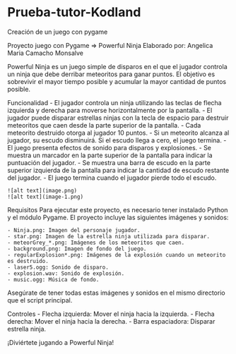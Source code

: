 # Prueba-tutor-Kodland
Creación de un juego con pygame

Proyecto juego con Pygame => Powerful Ninja
Elaborado por: Angelica Maria Camacho Monsalve

Powerful Ninja es un juego simple de disparos en el que el jugador controla un ninja que debe derribar meteoritos para ganar puntos. El objetivo es sobrevivir el mayor tiempo posible y acumular la mayor cantidad de puntos posible.

Funcionalidad
    - El jugador controla un ninja utilizando las teclas de flecha izquierda y derecha para moverse horizontalmente por la pantalla.
    - El jugador puede disparar estrellas ninjas con la tecla de espacio para destruir meteoritos que caen desde la parte superior de la pantalla.
    - Cada meteorito destruido otorga al jugador 10 puntos.
    - Si un meteorito alcanza al jugador, su escudo disminuirá. Si el escudo llega a cero, el juego termina.
    - El juego presenta efectos de sonido para disparos y explosiones.
    - Se muestra un marcador en la parte superior de la pantalla para indicar la puntuación del jugador.
    - Se muestra una barra de escudo en la parte superior izquierda de la pantalla para indicar la cantidad de escudo restante del jugador.
    - El juego termina cuando el jugador pierde todo el escudo.

    ![alt text](image.png)
    ![alt text](image-1.png)

Requisitos
Para ejecutar este proyecto, es necesario tener instalado Python y el módulo Pygame. El proyecto incluye las siguientes imágenes y sonidos:

    - Ninja.png: Imagen del personaje jugador.
    - star.png: Imagen de la estrella ninja utilizada para disparar.
    - meteorGrey_*.png: Imágenes de los meteoritos que caen.
    - background.png: Imagen de fondo del juego.
    - regularExplosion*.png: Imágenes de la explosión cuando un meteorito es destruido.
    - laser5.ogg: Sonido de disparo.
    - explosion.wav: Sonido de explosión.
    - music.ogg: Música de fondo.
Asegúrate de tener todas estas imágenes y sonidos en el mismo directorio que el script principal.

Controles
    - Flecha izquierda: Mover el ninja hacia la izquierda.
    - Flecha derecha: Mover el ninja hacia la derecha.
    - Barra espaciadora: Disparar estrella ninja.

¡Diviértete jugando a Powerful Ninja!
